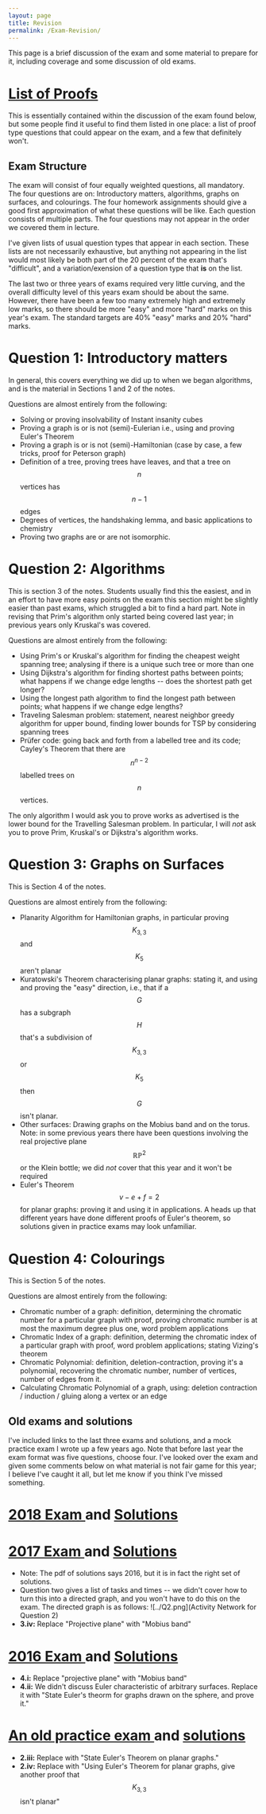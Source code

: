 ```yaml
---
layout: page
title: Revision
permalink: /Exam-Revision/
---
```


This page is a brief discussion of the exam and some material to prepare for it, including coverage and some discussion of old exams.

[List of Proofs](../Proofs/)
===

This is essentially contained within the discussion of the exam found below, but some people find it useful to find them listed in one place: a list of proof type questions that could appear on the exam, and a few that definitely won't.

Exam Structure 
----

The exam will consist of four equally weighted questions, all mandatory.  The four questions are on: Introductory matters, algorithms, graphs on surfaces, and colourings.  The four homework assignments should give a good first approximation of what these questions will be like.  Each question consists of multiple parts.  The four questions may not appear in the order we covered them in lecture.

I've given lists of usual question types that appear in each section.  These lists are not necessarily exhaustive, but anything not appearing in the list would most likely be both part of the 20 percent of the exam that's "difficult", and a variation/exension of a question type that **is** on the list.

The last two or three years of exams required very little curving, and the overall difficulty level of this years exam should be about the same.  However, there have been a few too many extremely high and extremely low marks, so there should be more "easy" and more "hard" marks on this year's exam.  The standard targets are 40% "easy" marks and 20% "hard" marks.


Question 1: Introductory matters
====
In general, this covers everything we did up to when we began algorithms, and is the material in Sections 1 and 2 of the notes.

Questions are almost entirely from the following:
 - Solving or proving insolvability of Instant insanity cubes
 - Proving a graph is or is not (semi)-Eulerian i.e., using and proving Euler's Theorem
 - Proving a graph is or is not (semi)-Hamiltonian (case by case, a few tricks, proof for Peterson graph)
 - Definition of a tree, proving trees have leaves, and that a tree on $$n$$ vertices has $$n-1$$ edges
- Degrees of vertices, the handshaking lemma, and basic applications to chemistry
 - Proving two graphs are or are not isomorphic.



Question 2: Algorithms
====

This is section 3 of the notes.  Students usually find this the easiest, and in an effort to have more easy points on the exam this section might be slightly easier than past exams, which struggled a bit to find a hard part.  Note in revising that Prim's algorithm only started being covered last year; in previous years only Kruskal's was covered.

Questions are almost entirely from the following:
 - Using Prim's or Kruskal's algorithm for finding the cheapest weight spanning tree; analysing if there is a unique such tree or more than one
 - Using Dijkstra's algorithm for finding shortest paths between points; what happens if we change edge lengths -- does the shortest path get longer?
 - Using the longest path algorithm to find the longest path between points; what happens if we change edge lengths?
 - Traveling Salesman problem: statement, nearest neighbor greedy algorithm for upper bound, finding lower bounds for TSP by considering spanning trees
  - Prüfer code: going back and forth from a labelled tree and its code; Cayley's Theorem that there are $$n^{n-2}$$ labelled trees on $$n$$ vertices.

The only algorithm I would ask you to prove works as advertised is the lower bound for the Travelling Salesman problem.  In particular, I will *not* ask you to prove Prim, Kruskal's or Dijkstra's algorithm works.

Question 3: Graphs on Surfaces
===
This is Section 4 of the notes.

Questions are almost entirely from the following:
 - Planarity Algorithm for Hamiltonian graphs, in particular proving $$K_{3,3}$$ and $$K_5$$ aren't planar
 - Kuratowski's Theorem characterising planar graphs: stating it, and using and proving the "easy" direction, i.e., that if a $$G$$ has a subgraph $$H$$ that's a subdivision of $$K_{3,3}$$ or $$K_5$$ then $$G$$ isn't planar.
 - Other surfaces: Drawing graphs on the Mobius band and on the torus.  Note: in some previous years there have been questions involving the real projective plane $$\mathbb{RP}^2$$ or the Klein bottle; we did *not* cover that this year and it won't be required
 - Euler's Theorem $$v-e+f=2$$ for planar graphs: proving it and using it in applications.  A heads up that different years have done different proofs of Euler's theorem, so solutions given in practice exams may look unfamiliar.

Question 4: Colourings
===

This is Section 5 of the notes.

Questions are almost entirely from the following:
 - Chromatic number of a graph: definition, determining the chromatic number for a particular graph with proof, proving chromatic number is at most the maximum degree plus one, word problem applications
 - Chromatic Index of a graph: definition, determing the chromatic index of a particular graph with proof, word problem applications; stating Vizing's theorem
 - Chromatic Polynomial: definition, deletion-contraction, proving it's a polynomial, recovering the chromatic number, number of vertices, number of edges from it.
 - Calculating Chromatic Polynomial of a graph, using: deletion contraction / induction / gluing along a vertex or an edge

Old exams and solutions
----
I've included links to the last three exams and solutions, and a mock practice exam I wrote up a few years ago.  Note that before last year the exam format was five questions, choose four.  I've looked over the exam and given some comments below on what material is not fair game for this year; I believe I've caught it all, but let me know if you think I've missed something.

<a href="../GraphTheory2018.pdf"> 2018 Exam </a> and <a href="../GT2018solutions.pdf"> Solutions </a>
===

<a href="../GraphTheory2017.pdf"> 2017 Exam </a> and <a href="../GT2017Solutions.pdf"> Solutions </a>
===
- Note: The pdf of solutions says 2016, but it is in fact the right set of solutions.
- Question two gives a list of tasks and times -- we didn't cover how to turn this into a directed graph, and you won't have to do this on the exam.  The directed graph is as follows:
![../Q2.png](Activity Network for Question 2)
- **3.iv:** Replace "Projective plane" with "Mobius band"

<a href="../GraphTheory2016.pdf"> 2016 Exam </a> and <a href="../GT2016Solutions.pdf"> Solutions </a>
===
- **4.i:** Replace "projective plane" with "Mobius band"
- **4.ii:** We didn't discuss Euler characteristic of arbitrary surfaces.  Replace it with "State Euler's theorm for graphs drawn on the sphere, and prove it."

<a href="../PracticeExam.pdf"> An old practice exam </a> and <a href="../PracticeSolutionsFixed.pdf"> solutions </a>
===
- **2.iii:** Replace with "State Euler's Theorem on planar graphs."
- **2.iv:** Replace with "Using Euler's Theorem for planar graphs, give another proof that $$K_{3,3}$$ isn't planar"



 





